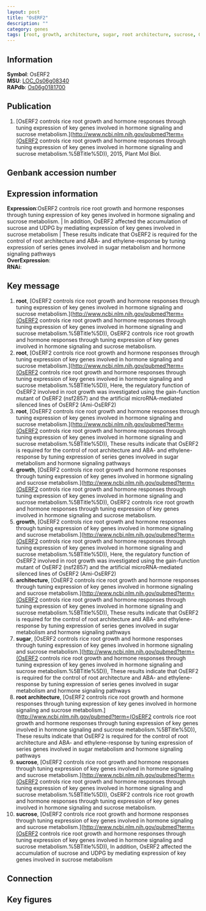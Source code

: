 ```yaml
---
layout: post
title: "OsERF2"
description: ""
category: genes
tags: [root, growth, architecture, sugar, root architecture, sucrose, Gene]
---
```


## Information
__Symbol__: OsERF2  
__MSU__: [LOC_Os06g08340](http://rice.plantbiology.msu.edu/cgi-bin/ORF_infopage.cgi?orf=LOC_Os06g08340)  
__RAPdb__: [Os06g0181700](http://rapdb.dna.affrc.go.jp/viewer/gbrowse_details/irgsp1?name=Os06g0181700)  

## Publication
1. [OsERF2 controls rice root growth and hormone responses through tuning expression of key genes involved in hormone signaling and sucrose metabolism.](http://www.ncbi.nlm.nih.gov/pubmed?term=(OsERF2 controls rice root growth and hormone responses through tuning expression of key genes involved in hormone signaling and sucrose metabolism.%5BTitle%5D)), 2015, Plant Mol Biol.

## Genbank accession number

## Expression information
__Expression__:OsERF2 controls rice root growth and hormone responses through tuning expression of key genes involved in hormone signaling and sucrose metabolism. |  In addition, OsERF2 affected the accumulation of sucrose and UDPG by mediating expression of key genes involved in sucrose metabolism |  These results indicate that OsERF2 is required for the control of root architecture and ABA- and ethylene-response by tuning expression of series genes involved in sugar metabolism and hormone signaling pathways  
__OverExpression__:  
__RNAi__:  

## Key message
1. __root__, [OsERF2 controls rice root growth and hormone responses through tuning expression of key genes involved in hormone signaling and sucrose metabolism.](http://www.ncbi.nlm.nih.gov/pubmed?term=(OsERF2 controls rice root growth and hormone responses through tuning expression of key genes involved in hormone signaling and sucrose metabolism.%5BTitle%5D)), OsERF2 controls rice root growth and hormone responses through tuning expression of key genes involved in hormone signaling and sucrose metabolism.
2. __root__, [OsERF2 controls rice root growth and hormone responses through tuning expression of key genes involved in hormone signaling and sucrose metabolism.](http://www.ncbi.nlm.nih.gov/pubmed?term=(OsERF2 controls rice root growth and hormone responses through tuning expression of key genes involved in hormone signaling and sucrose metabolism.%5BTitle%5D)),  Here, the regulatory function of OsERF2 involved in root growth was investigated using the gain-function mutant of OsERF2 (nsf2857) and the artificial microRNA-mediated silenced lines of OsERF2 (Ami-OsERF2)
3. __root__, [OsERF2 controls rice root growth and hormone responses through tuning expression of key genes involved in hormone signaling and sucrose metabolism.](http://www.ncbi.nlm.nih.gov/pubmed?term=(OsERF2 controls rice root growth and hormone responses through tuning expression of key genes involved in hormone signaling and sucrose metabolism.%5BTitle%5D)),  These results indicate that OsERF2 is required for the control of root architecture and ABA- and ethylene-response by tuning expression of series genes involved in sugar metabolism and hormone signaling pathways
4. __growth__, [OsERF2 controls rice root growth and hormone responses through tuning expression of key genes involved in hormone signaling and sucrose metabolism.](http://www.ncbi.nlm.nih.gov/pubmed?term=(OsERF2 controls rice root growth and hormone responses through tuning expression of key genes involved in hormone signaling and sucrose metabolism.%5BTitle%5D)), OsERF2 controls rice root growth and hormone responses through tuning expression of key genes involved in hormone signaling and sucrose metabolism.
5. __growth__, [OsERF2 controls rice root growth and hormone responses through tuning expression of key genes involved in hormone signaling and sucrose metabolism.](http://www.ncbi.nlm.nih.gov/pubmed?term=(OsERF2 controls rice root growth and hormone responses through tuning expression of key genes involved in hormone signaling and sucrose metabolism.%5BTitle%5D)),  Here, the regulatory function of OsERF2 involved in root growth was investigated using the gain-function mutant of OsERF2 (nsf2857) and the artificial microRNA-mediated silenced lines of OsERF2 (Ami-OsERF2)
6. __architecture__, [OsERF2 controls rice root growth and hormone responses through tuning expression of key genes involved in hormone signaling and sucrose metabolism.](http://www.ncbi.nlm.nih.gov/pubmed?term=(OsERF2 controls rice root growth and hormone responses through tuning expression of key genes involved in hormone signaling and sucrose metabolism.%5BTitle%5D)),  These results indicate that OsERF2 is required for the control of root architecture and ABA- and ethylene-response by tuning expression of series genes involved in sugar metabolism and hormone signaling pathways
7. __sugar__, [OsERF2 controls rice root growth and hormone responses through tuning expression of key genes involved in hormone signaling and sucrose metabolism.](http://www.ncbi.nlm.nih.gov/pubmed?term=(OsERF2 controls rice root growth and hormone responses through tuning expression of key genes involved in hormone signaling and sucrose metabolism.%5BTitle%5D)),  These results indicate that OsERF2 is required for the control of root architecture and ABA- and ethylene-response by tuning expression of series genes involved in sugar metabolism and hormone signaling pathways
8. __root architecture__, [OsERF2 controls rice root growth and hormone responses through tuning expression of key genes involved in hormone signaling and sucrose metabolism.](http://www.ncbi.nlm.nih.gov/pubmed?term=(OsERF2 controls rice root growth and hormone responses through tuning expression of key genes involved in hormone signaling and sucrose metabolism.%5BTitle%5D)),  These results indicate that OsERF2 is required for the control of root architecture and ABA- and ethylene-response by tuning expression of series genes involved in sugar metabolism and hormone signaling pathways
9. __sucrose__, [OsERF2 controls rice root growth and hormone responses through tuning expression of key genes involved in hormone signaling and sucrose metabolism.](http://www.ncbi.nlm.nih.gov/pubmed?term=(OsERF2 controls rice root growth and hormone responses through tuning expression of key genes involved in hormone signaling and sucrose metabolism.%5BTitle%5D)), OsERF2 controls rice root growth and hormone responses through tuning expression of key genes involved in hormone signaling and sucrose metabolism.
10. __sucrose__, [OsERF2 controls rice root growth and hormone responses through tuning expression of key genes involved in hormone signaling and sucrose metabolism.](http://www.ncbi.nlm.nih.gov/pubmed?term=(OsERF2 controls rice root growth and hormone responses through tuning expression of key genes involved in hormone signaling and sucrose metabolism.%5BTitle%5D)),  In addition, OsERF2 affected the accumulation of sucrose and UDPG by mediating expression of key genes involved in sucrose metabolism

## Connection

## Key figures


